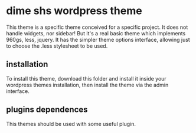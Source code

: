 # dime shs wordpress theme
This theme is a specific theme conceived for a specific project.
It does not handle widgets, nor sidebar! But it's a real basic theme which implements 960gs, less, jquery.
It has the simpler theme options interface, allowing just to choose the .less stylesheet to be used.

## installation
To install this theme, download this folder and install it inside your wordpress themes installation, then install the theme via the admin interface.

## plugins dependences
This themes should be used with some useful plugin.